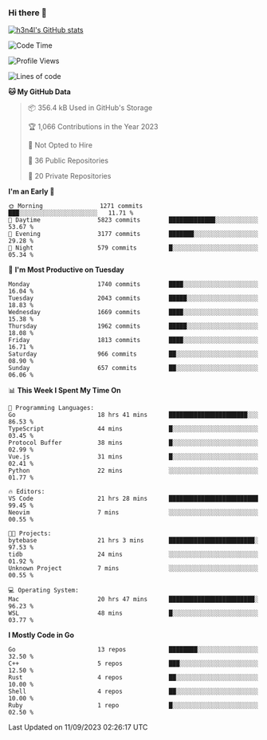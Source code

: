 ### Hi there 👋

[![h3n4l's GitHub stats](https://github-readme-stats.vercel.app/api?username=h3n4l&count_private=true&show_icons=true&theme=radical)](https://github.com/h3n4l/github-readme-stats)

<!--START_SECTION:waka-->
![Code Time](http://img.shields.io/badge/Code%20Time-1%2C576%20hrs%2011%20mins-blue)

![Profile Views](http://img.shields.io/badge/Profile%20Views-13-blue)

![Lines of code](https://img.shields.io/badge/From%20Hello%20World%20I%27ve%20Written-3.0%20million%20lines%20of%20code-blue)

**🐱 My GitHub Data** 

> 📦 356.4 kB Used in GitHub's Storage 
 > 
> 🏆 1,066 Contributions in the Year 2023
 > 
> 🚫 Not Opted to Hire
 > 
> 📜 36 Public Repositories 
 > 
> 🔑 20 Private Repositories 
 > 
**I'm an Early 🐤** 

```text
🌞 Morning                1271 commits        ███░░░░░░░░░░░░░░░░░░░░░░   11.71 % 
🌆 Daytime                5823 commits        █████████████░░░░░░░░░░░░   53.67 % 
🌃 Evening                3177 commits        ███████░░░░░░░░░░░░░░░░░░   29.28 % 
🌙 Night                  579 commits         █░░░░░░░░░░░░░░░░░░░░░░░░   05.34 % 
```
📅 **I'm Most Productive on Tuesday** 

```text
Monday                   1740 commits        ████░░░░░░░░░░░░░░░░░░░░░   16.04 % 
Tuesday                  2043 commits        █████░░░░░░░░░░░░░░░░░░░░   18.83 % 
Wednesday                1669 commits        ████░░░░░░░░░░░░░░░░░░░░░   15.38 % 
Thursday                 1962 commits        █████░░░░░░░░░░░░░░░░░░░░   18.08 % 
Friday                   1813 commits        ████░░░░░░░░░░░░░░░░░░░░░   16.71 % 
Saturday                 966 commits         ██░░░░░░░░░░░░░░░░░░░░░░░   08.90 % 
Sunday                   657 commits         ██░░░░░░░░░░░░░░░░░░░░░░░   06.06 % 
```


📊 **This Week I Spent My Time On** 

```text
💬 Programming Languages: 
Go                       18 hrs 41 mins      ██████████████████████░░░   86.53 % 
TypeScript               44 mins             █░░░░░░░░░░░░░░░░░░░░░░░░   03.45 % 
Protocol Buffer          38 mins             █░░░░░░░░░░░░░░░░░░░░░░░░   02.99 % 
Vue.js                   31 mins             █░░░░░░░░░░░░░░░░░░░░░░░░   02.41 % 
Python                   22 mins             ░░░░░░░░░░░░░░░░░░░░░░░░░   01.77 % 

🔥 Editors: 
VS Code                  21 hrs 28 mins      █████████████████████████   99.45 % 
Neovim                   7 mins              ░░░░░░░░░░░░░░░░░░░░░░░░░   00.55 % 

🐱‍💻 Projects: 
bytebase                 21 hrs 3 mins       ████████████████████████░   97.53 % 
tidb                     24 mins             ░░░░░░░░░░░░░░░░░░░░░░░░░   01.92 % 
Unknown Project          7 mins              ░░░░░░░░░░░░░░░░░░░░░░░░░   00.55 % 

💻 Operating System: 
Mac                      20 hrs 47 mins      ████████████████████████░   96.23 % 
WSL                      48 mins             █░░░░░░░░░░░░░░░░░░░░░░░░   03.77 % 
```

**I Mostly Code in Go** 

```text
Go                       13 repos            ████████░░░░░░░░░░░░░░░░░   32.50 % 
C++                      5 repos             ███░░░░░░░░░░░░░░░░░░░░░░   12.50 % 
Rust                     4 repos             ██░░░░░░░░░░░░░░░░░░░░░░░   10.00 % 
Shell                    4 repos             ██░░░░░░░░░░░░░░░░░░░░░░░   10.00 % 
Ruby                     1 repo              █░░░░░░░░░░░░░░░░░░░░░░░░   02.50 % 
```




 Last Updated on 11/09/2023 02:26:17 UTC
<!--END_SECTION:waka-->

